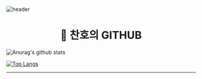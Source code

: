 ![header](https://capsule-render.vercel.app/api?type=wave&color=auto&height=300&section=header&text=찬's&nbsp;GITHUB&fontSize=90)
<div align=center><h1>👋 찬호의 GITHUB </h1></div>

<div align=left>
  
![Anurag's github stats](https://github-readme-stats.vercel.app/api?username=pinetreelch&show_icons=true&theme=radical) 
  
  
[![Top Langs](https://github-readme-stats.vercel.app/api/top-langs/?username=pinetreelch&layout=compact&theme=dracula)](https://github.com/metleeha)
  
  
<hr>
  
  
</div>
